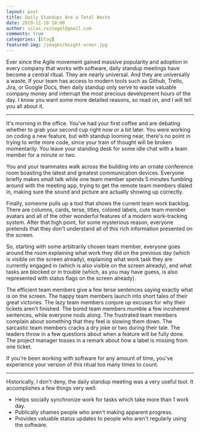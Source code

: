 ```yaml
---
layout: post
title: Daily Standups Are a Total Waste
date: 2019-11-10 10:00
author: silas.reinagel@gmail.com
comments: true
categories: [blog]
featured-img: /images/knight-armor.jpg
---
```


Ever since the Agile movement gained massive popularity and adoption in every company that works with software, daily standup meetings have become a central ritual. They are nearly universal. And they are universally a waste. If your team has access to modern tools such as Github, Trello, Jira, or Google Docs, then daily standup only serve to waste valuable company money and interrupt the most precious development hours of the day. I know you want some more detailed reasons, so read on, and I will tell you all about it.

----

It's morning in the office. You've had your first coffee and are debating whether to grab your second cup right now or a bit later. You were working on coding a new feature, but with standup looming near, there's no point in trying to write more code, since your train of thought will be broken momentarily. You leave your standing desk for some idle chat with a team member for a minute or two.

You and your teammates walk across the building into an ornate conference room boasting the latest and greatest communication devices. Everyone briefly makes small talk while one team member spends 5 minutes fumbling around with the meeting app, trying to get the remote team members dialed in, making sure the sound and picture are actually showing up correctly. 

Finally, someone pulls up a tool that shows the current team work backlog. There are columns, cards, terse, titles, colored labels, cute team member avatars and all of the other wonderful features of a modern work-tracking system. After that high point, for some mysterious reason, everyone pretends that they don't understand all of this rich information presented on the screen. 

So, starting with some arbitrarily chosen team member, everyone goes around the room explaining what work they did on the previous day (which is visible on the screen already), explaining what work task they are currently engaged in (which is also visible on the screen already), and what tasks are blocked or in trouble (which, as you may have guess, is also represented with status flags on the screen already). 

The efficient team members give a few terse sentences saying exactly what is on the screen. 
The happy team members launch into short tales of their great victories.
The lazy team members conjure up excuses for why their tickets aren't finished.
The bored team members mumble a few incoherent sentences, while everyone nods along.
The frustrated team members complain about something that they feel is slowing them down. 
The sarcastic team members cracks a dry joke or two during their tale.
The leaders throw in a few questions about when a feature will be fully done.
The project manager tosses in a remark about how a label is missing from one ticket.

If you're been working with software for any amount of time, you've experience your version of this ritual too many times to count.

----

Historically, I don't deny, the daily standup meeting was a very useful tool. It accomplishes a few things very well:

- Helps socially synchronize work for tasks which take more than 1 work day.
- Publically shames people who aren't making apparent progress.
- Provides valuable status updates to people who aren't regularly using the software.






